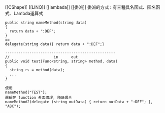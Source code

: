 [[CShape]]
[[LINQ]]
[[lambada]]
[[委派]]
委派的方式 : 有三種具名函式、匿名函式、Lambda運算式

```
public string nameMethod(string data)
{
  return data + ":DEF";
}
==
delegate(string data){ return data + ":DEF";}

--------------------------------------------------
//                    in      out 
public void test(Func<string, string> method, data)
{
  string rs = method(data);
  ...
}

使用
nameMethod("TEST");
邏輯在 function 外面處理, 降底偶合
nameMethod2(delegate (string outData) { return outData + ":DEF"; }, "ABC");
```
